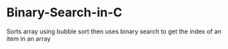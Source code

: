 # Binary-Search-in-C
Sorts array using bubble sort then uses binary search to get the index of an item in an array
